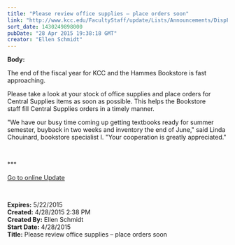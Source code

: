 ```yaml
---
title: "Please review office supplies – place orders soon"
link: "http://www.kcc.edu/FacultyStaff/update/Lists/Announcements/DispForm.aspx?ID=1906"
sort_date: 1430249898000
pubDate: "28 Apr 2015 19:38:18 GMT"
creator: "Ellen Schmidt"
---
```


<div><b>Body:</b> <div class="ExternalClass56EC610B3A694FE29E57ADAB055ACA2E"><p>​The end of the fiscal year for KCC and the Hammes Bookstore is fast approaching. </p>
<p>Please take a look at your stock of office supplies and place orders for Central Supplies items as soon as possible. This helps the Bookstore staff fill Central Supplies orders in a timely manner.</p>
<p>&quot;We have our busy time coming up getting textbooks ready for summer semester, buyback in two weeks and inventory the end of June,&quot; said Linda Chouinard, bookstore specialist I. &quot;Your cooperation is greatly appreciated.&quot;</p>
<p> </p>
<p>***</p>
<p><a href="/update">Go to online Update</a></p>
<p><br /></p></div></div>
<div><b>Expires:</b> 5/22/2015</div>
<div><b>Created:</b> 4/28/2015 2:38 PM</div>
<div><b>Created By:</b> Ellen Schmidt</div>
<div><b>Start Date:</b> 4/28/2015</div>
<div><b>Title:</b> Please review office supplies – place orders soon</div>
